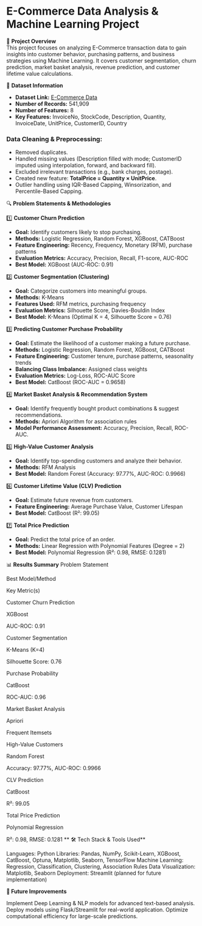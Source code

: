 # E-Commerce Data Analysis & Machine Learning Project

📌 **Project Overview**  
This project focuses on analyzing E-Commerce transaction data to gain insights into customer behavior, purchasing patterns, and business strategies using Machine Learning. It covers customer segmentation, churn prediction, market basket analysis, revenue prediction, and customer lifetime value calculations.

📂 **Dataset Information**  
- **Dataset Link:** [E-Commerce Data](https://www.kaggle.com/datasets/carrie1/ecommerce-data)  
- **Number of Records:** 541,909  
- **Number of Features:** 8  
- **Key Features:** InvoiceNo, StockCode, Description, Quantity, InvoiceDate, UnitPrice, CustomerID, Country  

### Data Cleaning & Preprocessing:
- Removed duplicates.
- Handled missing values (Description filled with mode; CustomerID imputed using interpolation, forward, and backward fill).
- Excluded irrelevant transactions (e.g., bank charges, postage).
- Created new feature: **TotalPrice = Quantity × UnitPrice**.
- Outlier handling using IQR-Based Capping, Winsorization, and Percentile-Based Capping.

🔍 **Problem Statements & Methodologies**

1️⃣ **Customer Churn Prediction**  
   - **Goal:** Identify customers likely to stop purchasing.  
   - **Methods:** Logistic Regression, Random Forest, XGBoost, CATBoost  
   - **Feature Engineering:** Recency, Frequency, Monetary (RFM), purchase patterns  
   - **Evaluation Metrics:** Accuracy, Precision, Recall, F1-score, AUC-ROC  
   - **Best Model:** XGBoost (AUC-ROC: 0.91)

2️⃣ **Customer Segmentation (Clustering)**  
   - **Goal:** Categorize customers into meaningful groups.  
   - **Methods:** K-Means  
   - **Features Used:** RFM metrics, purchasing frequency  
   - **Evaluation Metrics:** Silhouette Score, Davies-Bouldin Index  
   - **Best Model:** K-Means (Optimal K = 4, Silhouette Score = 0.76)

3️⃣ **Predicting Customer Purchase Probability**  
   - **Goal:** Estimate the likelihood of a customer making a future purchase.  
   - **Methods:** Logistic Regression, Random Forest, XGBoost, CATBoost  
   - **Feature Engineering:** Customer tenure, purchase patterns, seasonality trends  
   - **Balancing Class Imbalance:** Assigned class weights  
   - **Evaluation Metrics:** Log-Loss, ROC-AUC Score  
   - **Best Model:** CatBoost (ROC-AUC = 0.9658)

4️⃣ **Market Basket Analysis & Recommendation System**  
   - **Goal:** Identify frequently bought product combinations & suggest recommendations.  
   - **Methods:** Apriori Algorithm for association rules  
   - **Model Performance Assessment:** Accuracy, Precision, Recall, ROC-AUC.

5️⃣ **High-Value Customer Analysis**  
   - **Goal:** Identify top-spending customers and analyze their behavior.  
   - **Methods:** RFM Analysis  
   - **Best Model:** Random Forest (Accuracy: 97.77%, AUC-ROC: 0.9966)

6️⃣ **Customer Lifetime Value (CLV) Prediction**  
   - **Goal:** Estimate future revenue from customers.  
   - **Feature Engineering:** Average Purchase Value, Customer Lifespan  
   - **Best Model:** CatBoost (R²: 99.05)

7️⃣ **Total Price Prediction**  
   - **Goal:** Predict the total price of an order.  
   - **Methods:** Linear Regression with Polynomial Features (Degree = 2)  
   - **Best Model:** Polynomial Regression (R²: 0.98, RMSE: 0.1281)

📊 **Results Summary**
Problem Statement

Best Model/Method

Key Metric(s)

Customer Churn Prediction

XGBoost

AUC-ROC: 0.91

Customer Segmentation

K-Means (K=4)

Silhouette Score: 0.76

Purchase Probability

CatBoost

ROC-AUC: 0.96

Market Basket Analysis

Apriori

Frequent Itemsets

High-Value Customers

Random Forest

Accuracy: 97.77%, AUC-ROC: 0.9966

CLV Prediction

CatBoost

R²: 99.05

Total Price Prediction

Polynomial Regression

R²: 0.98, RMSE: 0.1281
**
🛠️ Tech Stack & Tools Used**

Languages: Python
Libraries: Pandas, NumPy, Scikit-Learn, XGBoost, CatBoost, Optuna, Matplotlib, Seaborn, TensorFlow
Machine Learning: Regression, Classification, Clustering, Association Rules
Data Visualization: Matplotlib, Seaborn
Deployment: Streamlit (planned for future implementation)

**📌 Future Improvements**

Implement Deep Learning & NLP models for advanced text-based analysis.
Deploy models using Flask/Streamlit for real-world application.
Optimize computational efficiency for large-scale predictions.
